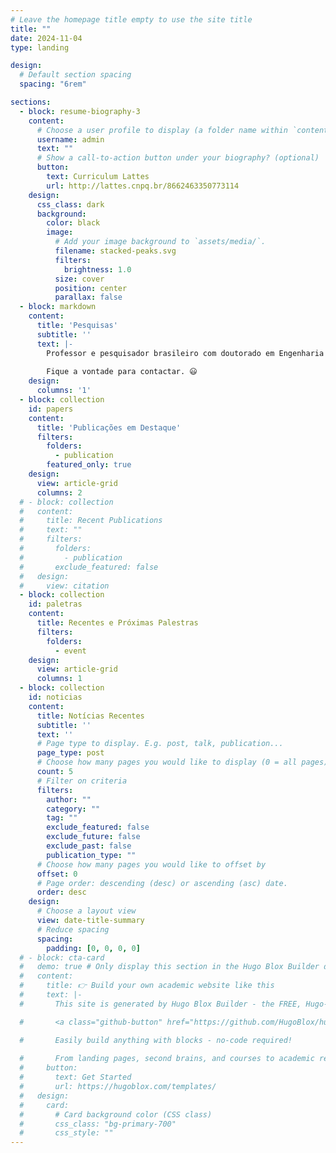 ```yaml
---
# Leave the homepage title empty to use the site title
title: ""
date: 2024-11-04
type: landing

design:
  # Default section spacing
  spacing: "6rem"

sections:
  - block: resume-biography-3
    content:
      # Choose a user profile to display (a folder name within `content/authors/`)
      username: admin
      text: ""
      # Show a call-to-action button under your biography? (optional)
      button:
        text: Curriculum Lattes
        url: http://lattes.cnpq.br/8662463350773114
    design:
      css_class: dark
      background:
        color: black
        image:
          # Add your image background to `assets/media/`.
          filename: stacked-peaks.svg
          filters:
            brightness: 1.0
          size: cover
          position: center
          parallax: false
  - block: markdown
    content:
      title: 'Pesquisas'
      subtitle: ''
      text: |-
        Professor e pesquisador brasileiro com doutorado em Engenharia de Software pela Universidade Federal de Pernambuco (UFPE). Atua como professor associado na Universidade Federal Rural de Pernambuco (UFRPE) e é vinculado ao Instituto Nacional de Engenharia de Software no Cin/UFPE. Com experiência em projetos de pesquisa sobre cidades inteligentes, avaliação empírica e tecnologias da informação, ele tem colaborado em iniciativas acadêmicas e industriais, incluindo coordenação de projetos e orientação de estudantes em nível de graduação e pós-graduação​.
        
        Fique a vontade para contactar. 😃
    design:
      columns: '1'
  - block: collection
    id: papers
    content:
      title: 'Publicações em Destaque'
      filters:
        folders:
          - publication
        featured_only: true
    design:
      view: article-grid
      columns: 2
  # - block: collection
  #   content:
  #     title: Recent Publications
  #     text: ""
  #     filters:
  #       folders:
  #         - publication
  #       exclude_featured: false
  #   design:
  #     view: citation
  - block: collection
    id: paletras
    content:
      title: Recentes e Próximas Palestras
      filters:
        folders:
          - event
    design:
      view: article-grid
      columns: 1
  - block: collection
    id: noticias
    content:
      title: Notícias Recentes
      subtitle: ''
      text: ''
      # Page type to display. E.g. post, talk, publication...
      page_type: post
      # Choose how many pages you would like to display (0 = all pages)
      count: 5
      # Filter on criteria
      filters:
        author: ""
        category: ""
        tag: ""
        exclude_featured: false
        exclude_future: false
        exclude_past: false
        publication_type: ""
      # Choose how many pages you would like to offset by
      offset: 0
      # Page order: descending (desc) or ascending (asc) date.
      order: desc
    design:
      # Choose a layout view
      view: date-title-summary
      # Reduce spacing
      spacing:
        padding: [0, 0, 0, 0]
  # - block: cta-card
  #   demo: true # Only display this section in the Hugo Blox Builder demo site
  #   content:
  #     title: 👉 Build your own academic website like this
  #     text: |-
  #       This site is generated by Hugo Blox Builder - the FREE, Hugo-based open source website builder trusted by 250,000+ academics like you.

  #       <a class="github-button" href="https://github.com/HugoBlox/hugo-blox-builder" data-color-scheme="no-preference: light; light: light; dark: dark;" data-icon="octicon-star" data-size="large" data-show-count="true" aria-label="Star HugoBlox/hugo-blox-builder on GitHub">Star</a>

  #       Easily build anything with blocks - no-code required!
        
  #       From landing pages, second brains, and courses to academic resumés, conferences, and tech blogs.
  #     button:
  #       text: Get Started
  #       url: https://hugoblox.com/templates/
  #   design:
  #     card:
  #       # Card background color (CSS class)
  #       css_class: "bg-primary-700"
  #       css_style: ""
---
```


